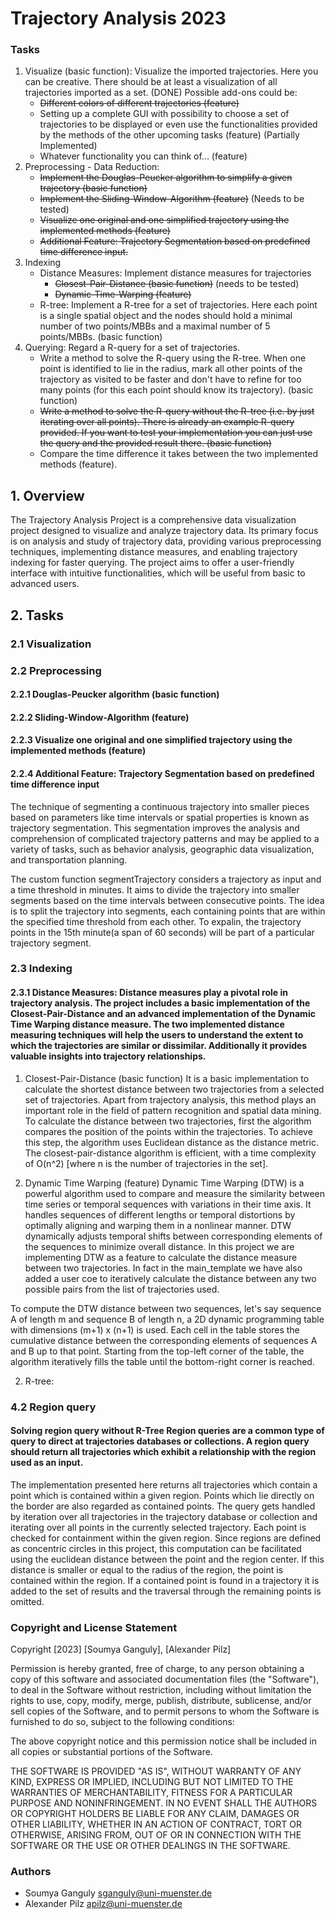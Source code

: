 # Trajectory Analysis 2023

### Tasks

1. Visualize (basic function): Visualize the imported trajectories. Here you can be creative. There should be at least a visualization of all trajectories imported as a set. (DONE)
   Possible add-ons could be:
   - ~~Different colors of different trajectories (feature)~~
   - Setting up a complete GUI with possibility to choose a set of trajectories to be displayed or even use the functionalities provided by the methods of the other upcoming tasks (feature) (Partially Implemented)
   - Whatever functionality you can think of... (feature)
2. Preprocessing - Data Reduction:
   - ~~Implement the Douglas-Peucker algorithm to simplify a given trajectory (basic function)~~
   - ~~Implement the Sliding-Window-Algorithm (feature)~~ (Needs to be tested)
   - ~~Visualize one original and one simplified trajectory using the implemented methods (feature)~~
   - ~~Additional Feature: Trajectory Segmentation based on predefined time difference input.~~
3. Indexing
   - Distance Measures: Implement distance measures for trajectories
     - ~~Closest-Pair-Distance (basic function)~~ (needs to be tested)
     - ~~Dynamic-Time-Warping (feature)~~
   - R-tree: Implement a R-tree for a set of trajectories. Here each point is a single spatial object and the nodes should hold a minimal number of two points/MBBs and a maximal number of 5 points/MBBs. (basic function)
4. Querying: Regard a R-query for a set of trajectories.
   - Write a method to solve the R-query using the R-tree. When one point is identified to lie in the radius, mark all other points of the trajectory as visited to be faster and don't have to refine for too many points (for this each point should know its trajectory). (basic function)
   - ~~Write a method to solve the R-query without the R-tree (i.e. by just iterating over all points). There is already an example R-query provided. If you want to test your implementation you can just use the query and the provided result there. (basic function)~~
   - Compare the time difference it takes between the two implemented methods (feature).

## 1. Overview

The Trajectory Analysis Project is a comprehensive data visualization project designed to visualize and analyze trajectory data. Its primary focus is on analysis and study of trajectory data, providing various preprocessing techniques, implementing distance measures, and enabling trajectory indexing for faster querying. The project aims to offer a user-friendly interface with intuitive functionalities, which will be useful from basic to advanced users.

## 2. Tasks

### 2.1 Visualization

### 2.2 Preprocessing

#### 2.2.1 Douglas-Peucker algorithm (basic function)

#### 2.2.2 Sliding-Window-Algorithm (feature)

#### 2.2.3 Visualize one original and one simplified trajectory using the implemented methods (feature)

#### 2.2.4 Additional Feature: Trajectory Segmentation based on predefined time difference input

The technique of segmenting a continuous trajectory into smaller pieces based on parameters like time intervals or spatial properties is known as trajectory segmentation. This segmentation improves the analysis and comprehension of complicated trajectory patterns and may be applied to a variety of tasks, such as behavior analysis, geographic data visualization, and transportation planning.

The custom function segmentTrajectory considers a trajectory as input and a time threshold in minutes. It aims to divide the trajectory into smaller segments based on the time intervals between consecutive points. The idea is to split the trajectory into segments, each containing points that are within the specified time threshold from each other. To expalin, the trajectory points in the 15th minute(a span of 60 seconds) will be part of a particular trajectory segment.

### 2.3 Indexing

#### 2.3.1 Distance Measures: Distance measures play a pivotal role in trajectory analysis. The project includes a basic implementation of the Closest-Pair-Distance and an advanced implementation of the Dynamic Time Warping distance measure. The two implemented distance measuring techniques will help the users to understand the extent to which the trajectories are similar or dissimilar. Additionally it provides valuable insights into trajectory relationships.

1.  Closest-Pair-Distance (basic function) It is a basic implementation to calculate the shortest distance between two trajectories from a selected set of trajectories. Apart from trajectory analysis, this method plays an important role in the field of pattern recognition and spatial data mining. To calculate the distance between two trajectories, first the algorithm compares the position of the points within the trajectories. To achieve this step, the algorithm uses Euclidean distance as the distance metric. The closest-pair-distance algorithm is efficient, with a time complexity of O(n^2) [where n is the number of trajectories in the set].

2.  Dynamic Time Warping (feature) Dynamic Time Warping (DTW) is a powerful algorithm used to compare and measure the similarity between time series or temporal sequences with variations in their time axis. It handles sequences of different lengths or temporal distortions by optimally aligning and warping them in a nonlinear manner. DTW dynamically adjusts temporal shifts between corresponding elements of the sequences to minimize overall distance. In this project we are implementing DTW as a feature to calculate the distance measure between two trajectories. In fact in the main_template we have also added a user coe to iteratively calculate the distance between any two possible pairs from the list of trajectories used.

To compute the DTW distance between two sequences, let's say sequence A of length m and sequence B of length n, a 2D dynamic programming table with dimensions (m+1) x (n+1) is used. Each cell in the table stores the cumulative distance between the corresponding elements of sequences A and B up to that point. Starting from the top-left corner of the table, the algorithm iteratively fills the table until the bottom-right corner is reached.

2.  R-tree:

### 4.2 Region query
#### Solving region query without R-Tree Region queries are a common type of query to direct at trajectories databases or collections. A region query should return all trajectories which exhibit a relationship with the region used as an input. 

The implementation presented here returns all trajectories which contain a point which is contained within a given region. Points which lie directly on the border are also regarded as contained points. The query gets handled by iteration over all trajectories in the trajectory database or collection and iterating over all points in the currently selected trajectory. Each point is checked for containment within the given region. Since regions are defined as concentric circles in this project, this computation can be facilitated using the euclidean distance between the point and the region center. If this distance is smaller or equal to the radius of the region, the point is contained within the region. If a contained point is found in a trajectory it is added to the set of results and the traversal through the remaining points is omitted.

### Copyright and License Statement

Copyright [2023] [Soumya Ganguly], [Alexander Pilz]

Permission is hereby granted, free of charge, to any person obtaining a copy
of this software and associated documentation files (the "Software"), to deal
in the Software without restriction, including without limitation the rights
to use, copy, modify, merge, publish, distribute, sublicense, and/or sell
copies of the Software, and to permit persons to whom the Software is
furnished to do so, subject to the following conditions:

The above copyright notice and this permission notice shall be included in all
copies or substantial portions of the Software.

THE SOFTWARE IS PROVIDED "AS IS", WITHOUT WARRANTY OF ANY KIND, EXPRESS OR
IMPLIED, INCLUDING BUT NOT LIMITED TO THE WARRANTIES OF MERCHANTABILITY,
FITNESS FOR A PARTICULAR PURPOSE AND NONINFRINGEMENT. IN NO EVENT SHALL THE
AUTHORS OR COPYRIGHT HOLDERS BE LIABLE FOR ANY CLAIM, DAMAGES OR OTHER
LIABILITY, WHETHER IN AN ACTION OF CONTRACT, TORT OR OTHERWISE, ARISING FROM,
OUT OF OR IN CONNECTION WITH THE SOFTWARE OR THE USE OR OTHER DEALINGS IN THE
SOFTWARE.

### Authors

- Soumya Ganguly <sganguly@uni-muenster.de>
- Alexander Pilz <apilz@uni-muenster.de>